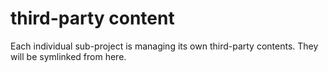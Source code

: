 # third-party content

Each individual sub-project is managing its own third-party contents. They will
be symlinked from here.
